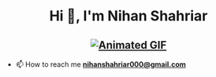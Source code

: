 <h1 align="center">Hi 👋, I'm Nihan Shahriar</h1>
<h2 align="center"> <a href="https://git.io/typing-svg"><img src="https://readme-typing-svg.demolab.com font=Fira+Code&weight=600&size=24&duration=3000&pause=100&color=50BA6B&center=true&vCenter=true&width=439&lines=A+Web+Developer;An+Engineer" alt="Animated GIF" /></a> </h2>


- 📫 How to reach me **nihanshahriar000@gmail.com**



